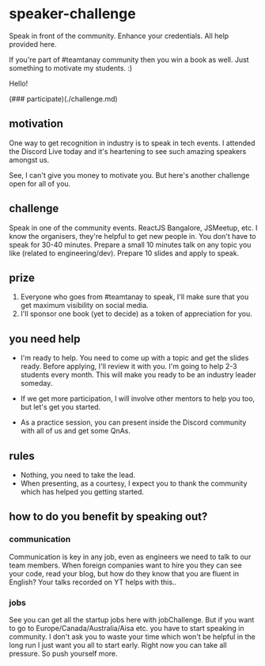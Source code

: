 # speaker-challenge
Speak in front of the community. Enhance your credentials. All help provided here.

If you're part of #teamtanay community then you win a book as well. Just something to motivate my students. :)

Hello! 

(### participate)(./challenge.md)

## motivation
One way to get recognition in industry is to speak in tech events. I attended the Discord Live today and it's heartening to see such amazing speakers amongst us. 

See, I can't give you money to motivate you. But here's another challenge open for all of you. 

## challenge 

Speak in one of the community events. ReactJS Bangalore, JSMeetup, etc. I know the organisers, they're helpful to get new people in. You don't have to speak for 30-40 minutes. Prepare a small 10 minutes talk on any topic you like (related to engineering/dev). Prepare 10 slides and apply to speak. 

## prize

1.  Everyone who goes from #teamtanay to speak, I'll make sure that you get maximum visibility on social media.
1. I'll sponsor one book (yet to decide) as a token of appreciation for you. 

## you need help

* I'm ready to help. 
   You need to come up with a topic and get the slides ready. Before applying, I'll review it with you. I'm going to help 2-3 students every month. This will make you ready to be an industry leader someday. 

* If we get more participation, I will involve other mentors to help you too, but let's get you started.

* As a practice session, you can present inside the Discord community with all of us and get some QnAs.

## rules

- Nothing, you need to take the lead. 
- When presenting, as a courtesy, I expect you to thank the community which has helped you getting started.

## how to do you benefit by speaking out?

### communication
Communication is key in any job, even as engineers we need to talk to our team members. When foreign companies want to hire you they can see your code, read your blog, but how do they know that you are fluent in English? Your talks recorded on YT helps with this..

### jobs
See you can get all the startup jobs here with jobChallenge. 
But if you want to go to Europe/Canada/Australia/Aisa etc. you have to start speaking in community.
I don't ask you to waste your time which won't be helpful in the long run
I just want you all to start early. Right now you can take all pressure. So push yourself more.
